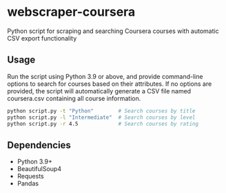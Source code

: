 # webscraper-coursera
Python script for scraping and searching Coursera courses with automatic CSV export functionality



## Usage

Run the script using Python 3.9 or above, and provide command-line options to search for courses based on their attributes. If no options are provided, the script will automatically generate a CSV file named coursera.csv containing all course information.


```bash
python script.py -t "Python"        # Search courses by title
python script.py -l "Intermediate"  # Search courses by level
python script.py -r 4.5             # Search courses by rating
```
## Dependencies


- Python 3.9+
- BeautifulSoup4
- Requests
- Pandas
